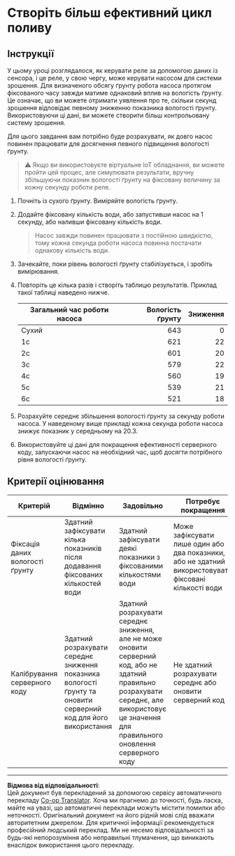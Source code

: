 <!--
CO_OP_TRANSLATOR_METADATA:
{
  "original_hash": "ed0fbd6aed084bfba7d5e2f206968c50",
  "translation_date": "2025-08-28T18:17:40+00:00",
  "source_file": "2-farm/lessons/3-automated-plant-watering/assignment.md",
  "language_code": "uk"
}
-->
# Створіть більш ефективний цикл поливу

## Інструкції

У цьому уроці розглядалося, як керувати реле за допомогою даних із сенсора, і це реле, у свою чергу, може керувати насосом для системи зрошення. Для визначеного обсягу ґрунту робота насоса протягом фіксованого часу завжди матиме однаковий вплив на вологість ґрунту. Це означає, що ви можете отримати уявлення про те, скільки секунд зрошення відповідає певному зниженню показника вологості ґрунту. Використовуючи ці дані, ви можете створити більш контрольовану систему зрошення.

Для цього завдання вам потрібно буде розрахувати, як довго насос повинен працювати для досягнення певного підвищення вологості ґрунту.

> ⚠️ Якщо ви використовуєте віртуальне IoT обладнання, ви можете пройти цей процес, але симулювати результати, вручну збільшуючи показник вологості ґрунту на фіксовану величину за кожну секунду роботи реле.

1. Почніть із сухого ґрунту. Виміряйте вологість ґрунту.

1. Додайте фіксовану кількість води, або запустивши насос на 1 секунду, або наливши фіксовану кількість води.

    > Насос завжди повинен працювати з постійною швидкістю, тому кожна секунда роботи насоса повинна постачати однакову кількість води.

1. Зачекайте, поки рівень вологості ґрунту стабілізується, і зробіть вимірювання.

1. Повторіть це кілька разів і створіть таблицю результатів. Приклад такої таблиці наведено нижче.

    | Загальний час роботи насоса | Вологість ґрунту | Зниження |
    | --- | --: | -: |
    | Сухий | 643 |  0 |
    | 1с   | 621 | 22 |
    | 2с   | 601 | 20 |
    | 3с   | 579 | 22 |
    | 4с   | 560 | 19 |
    | 5с   | 539 | 21 |
    | 6с   | 521 | 18 |

1. Розрахуйте середнє збільшення вологості ґрунту за секунду роботи насоса. У наведеному вище прикладі кожна секунда роботи насоса знижує показник у середньому на 20.3.

1. Використовуйте ці дані для покращення ефективності серверного коду, запускаючи насос на необхідний час, щоб досягти потрібного рівня вологості ґрунту.

## Критерії оцінювання

| Критерій | Відмінно | Задовільно | Потребує покращення |
| -------- | -------- | ---------- | ------------------- |
| Фіксація даних вологості ґрунту | Здатний зафіксувати кілька показників після додавання фіксованих кількостей води | Здатний зафіксувати деякі показники з фіксованими кількостями води | Може зафіксувати лише один або два показники, або не здатний використовувати фіксовані кількості води |
| Калібрування серверного коду | Здатний розрахувати середнє зниження показника вологості ґрунту та оновити серверний код для його використання | Здатний розрахувати середнє зниження, але не може оновити серверний код, або не здатний правильно розрахувати середнє, але використовує це значення для правильного оновлення серверного коду | Не здатний розрахувати середнє або оновити серверний код |

---

**Відмова від відповідальності**:  
Цей документ був перекладений за допомогою сервісу автоматичного перекладу [Co-op Translator](https://github.com/Azure/co-op-translator). Хоча ми прагнемо до точності, будь ласка, майте на увазі, що автоматичні переклади можуть містити помилки або неточності. Оригінальний документ на його рідній мові слід вважати авторитетним джерелом. Для критичної інформації рекомендується професійний людський переклад. Ми не несемо відповідальності за будь-які непорозуміння або неправильні тлумачення, що виникають внаслідок використання цього перекладу.